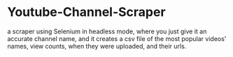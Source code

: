 # Youtube-Channel-Scraper
a scraper using Selenium in headless mode, where you just give it an accurate channel name,
and it creates a csv file of the most popular videos' names, view counts, when they were uploaded, and their urls.
